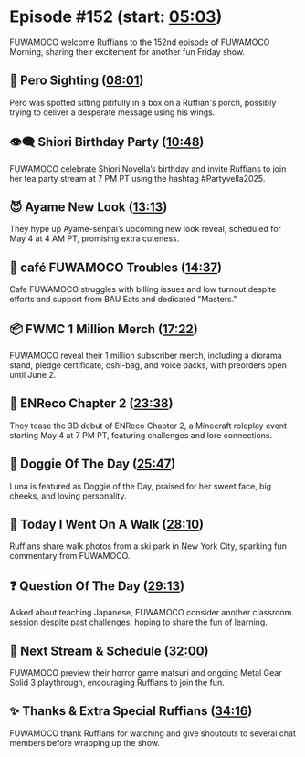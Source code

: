 # Episode #152 (start: [05:03](https://youtu.be/T5I5u9M1ZKY?t=05m03s))

FUWAMOCO welcome Ruffians to the 152nd episode of FUWAMOCO Morning, sharing their excitement for another fun Friday show.

## 👀 Pero Sighting ([08:01](https://youtu.be/T5I5u9M1ZKY?t=08m01s))

Pero was spotted sitting pitifully in a box on a Ruffian's porch, possibly trying to deliver a desperate message using his wings.

## 👁‍🗨 Shiori Birthday Party ([10:48](https://youtu.be/T5I5u9M1ZKY?t=10m48s))

FUWAMOCO celebrate Shiori Novella’s birthday and invite Ruffians to join her tea party stream at 7 PM PT using the hashtag #Partyvella2025.

## 😈 Ayame New Look ([13:13](https://youtu.be/T5I5u9M1ZKY?t=13m13s))

They hype up Ayame-senpai’s upcoming new look reveal, scheduled for May 4 at 4 AM PT, promising extra cuteness.

## 🚨 café FUWAMOCO Troubles ([14:37](https://youtu.be/T5I5u9M1ZKY?t=14m37s))

Cafe FUWAMOCO struggles with billing issues and low turnout despite efforts and support from BAU Eats and dedicated "Masters."

## 📦 FWMC 1 Million Merch ([17:22](https://youtu.be/T5I5u9M1ZKY?t=17m22s))

FUWAMOCO reveal their 1 million subscriber merch, including a diorama stand, pledge certificate, oshi-bag, and voice packs, with preorders open until June 2.

## 📖 ENReco Chapter 2 ([23:38](https://youtu.be/T5I5u9M1ZKY?t=23m38s))

They tease the 3D debut of ENReco Chapter 2, a Minecraft roleplay event starting May 4 at 7 PM PT, featuring challenges and lore connections.

## 🐶 Doggie Of The Day ([25:47](https://youtu.be/T5I5u9M1ZKY?t=25m47s))

Luna is featured as Doggie of the Day, praised for her sweet face, big cheeks, and loving personality.

## 🚶 Today I Went On A Walk ([28:10](https://youtu.be/T5I5u9M1ZKY?t=28m10s))

Ruffians share walk photos from a ski park in New York City, sparking fun commentary from FUWAMOCO.

## ❓ Question Of The Day ([29:13](https://youtu.be/T5I5u9M1ZKY?t=29m13s))

Asked about teaching Japanese, FUWAMOCO consider another classroom session despite past challenges, hoping to share the fun of learning.

## 📅 Next Stream & Schedule ([32:00](https://youtu.be/T5I5u9M1ZKY?t=32m00s))

FUWAMOCO preview their horror game matsuri and ongoing Metal Gear Solid 3 playthrough, encouraging Ruffians to join the fun.

## ✨ Thanks & Extra Special Ruffians ([34:16](https://youtu.be/T5I5u9M1ZKY?t=34m16s))

FUWAMOCO thank Ruffians for watching and give shoutouts to several chat members before wrapping up the show.
